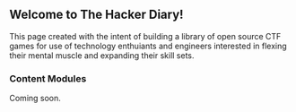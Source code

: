 ## Welcome to The Hacker Diary!

This page created with the intent of building a library of open source CTF games for use of technology enthuiants and engineers interested in flexing their mental muscle and expanding their skill sets.

### Content Modules

Coming soon.
